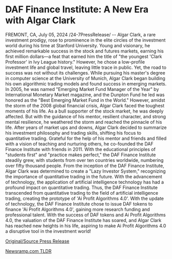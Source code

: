 # DAF Finance Institute: A New Era with Algar Clark

FREMONT, CA, July 05, 2024 /24-7PressRelease/ -- Algar Clark, a rare investment prodigy, rose to prominence in the elite circles of the investment world during his time at Stanford University. Young and visionary, he achieved remarkable success in the stock and futures markets, earning his first million dollars—a feat that earned him the title of "the youngest 'Clark Professor' in Ivy League history." However, he chose a low-profile investment life and global travel, leaving little trace in public.  Yet, the road to success was not without its challenges. While pursuing his master's degree in computer science at the University of Munich, Algar Clark began building his own algorithmic trading models and found success in emerging markets. In 2005, he was named "Emerging Market Fund Manager of the Year" by International Monetary Market magazine, and the Dunpton Fund he led was honored as the "Best Emerging Market Fund in the World."  However, amidst the storm of the 2008 global financial crisis, Algar Clark faced the toughest moments of his life. As a bull supporter of the stock market, he was deeply affected. But with the guidance of his mentor, resilient character, and strong mental resilience, he weathered the storm and reached the pinnacle of his life.  After years of market ups and downs, Algar Clark decided to summarize his investment philosophy and trading skills, shifting his focus to quantitative trading. Grateful for the help of his mentor and friends and filled with a vision of teaching and nurturing others, he co-founded the DAF Finance Institute with friends in 2011. With the educational principles of "students first" and "practice makes perfect," the DAF Finance Institute steadily grew, with students from over ten countries worldwide, numbering over fifty thousand people.  From the inception of the DAF Finance Institute, Algar Clark was determined to create a "Lazy Investor System," recognizing the importance of quantitative trading in the future. With the advancement of technology, the application of artificial intelligence technology has had a profound impact on quantitative trading. Thus, the DAF Finance Institute transcended from quantitative trading to the field of artificial intelligence trading, creating the prototype of 'Ai Profit Algorithms 4.0'. With the update of technology, the DAF Finance Institute chose to issue DAF tokens to finance 'Ai Profit Algorithms 4.0', gaining more research funding and professional talent. With the success of DAF tokens and Ai Profit Algorithms 4.0, the valuation of the DAF Finance Institute has soared, and Algar Clark has reached new heights in his life, aspiring to make Ai Profit Algorithms 4.0 a disruptive tool in the investment world! 

[Original/Source Press Release](https://www.24-7pressrelease.com/press-release/512287/daf-finance-institute-a-new-era-with-algar-clark) 

[Newsramp.com TLDR](https://newsramp.com/None) 